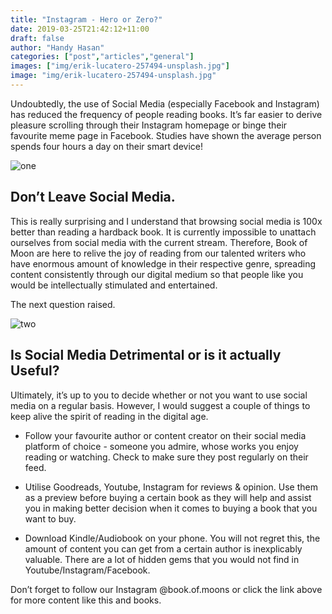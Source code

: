 ```yaml
---
title: "Instagram - Hero or Zero?"
date: 2019-03-25T21:42:12+11:00
draft: false
author: "Handy Hasan"
categories: ["post","articles","general"]
images: ["img/erik-lucatero-257494-unsplash.jpg"]
image: "img/erik-lucatero-257494-unsplash.jpg"
---
```


Undoubtedly, the use of Social Media (especially Facebook and Instagram) has reduced the frequency of people reading books. It’s far easier to derive pleasure scrolling through their Instagram homepage or binge their favourite meme page in Facebook. Studies have shown the average person spends four hours a day on their smart device!

![one](/inline/heading-gifs/handy24/first.gif)

## Don’t Leave Social Media.

This is really surprising and I understand that browsing social media is 100x better than reading a hardback book. It is currently impossible to unattach ourselves from social media  with the current stream. Therefore, Book of Moon are here to relive the joy of reading from our talented writers who have enormous amount of knowledge in their respective genre, spreading content consistently through our digital medium so that people like you  would be intellectually stimulated and entertained.

The next question raised.

![two](/inline/heading-gifs/handy24/second.gif)

## Is Social Media Detrimental or is it actually Useful? 

Ultimately, it’s up to you to decide whether or not you want to use social media on a regular basis. However, I would suggest a couple of things to keep alive the spirit of reading in the digital age.

* Follow your favourite author or content creator on their social media platform of choice - someone you admire, whose works you enjoy reading or watching. Check to make sure they post regularly on their feed. 

* Utilise Goodreads, Youtube, Instagram for reviews & opinion. Use them as a preview before buying a certain book as they will help and assist you in making better decision when it comes to buying a book that you want to buy.

* Download Kindle/Audiobook on your phone. You will not regret this, the amount of content you can get from a certain author is inexplicably valuable.  There are a lot of hidden gems that you would not find in Youtube/Instagram/Facebook.

Don’t forget to follow our Instagram @book.of.moons or click the link above for more content like this and books.
